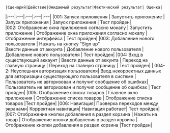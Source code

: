     |Cценарий|Действие|Ожидаемый результат|Фактический результат| Оценка|
|:---|:---|:---|:---|:---|
|001: Запуск приложения | Запустить приложение | Запуск приложения | Запуск приложения | Тест пройден|  
|002: Отображение окна приложения согласно мокапу | Запустить приложение | Отображение окна приложения согласно мокапу | Отображение интерфейса | Тест пройден|
|003: Добавление нового пользователя | Нажать на кнопку "Sign up" <br /> Ввести данные от аккунта | Добавление нового пользователя | Добавление нового пользователя  | Тест пройден|
|004: Вход в существующий аккаунт | Ввести данные от аккунта | Переход на главную страницу | Переход на главную страницу | Тест пройден|
| 004-2: Неуспешная авторизация пользователя| Ввод некорректных данных для авторизации существующего пользователя в системе    | Пользователь не авторизован и получит сообщение об ошибках| Пользователь не авторизован и получил сообщение об ошибках     | Тест пройден|
|005: Отображение списка товаров | Главное окно приложения | Отображение списка товаров | Отображение списка товаров |Тест пройден|
|006: Навигация| Проверка переходов между экранами| Корректная навигация| Навигация работает| Тест пройден|
|007: Отображение кнопки добавления в раздел корзина | Нажать на товар | Отображение кнопки добавления в раздел корзина | Отображение кнопки добавления в раздел корзина |Тест пройден|